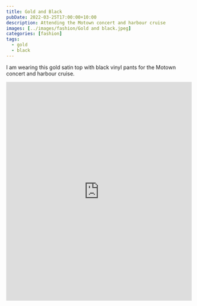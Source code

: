 ```yaml
---
title: Gold and Black
pubDate: 2022-03-25T17:00:00+10:00
description: Attending the Motown concert and harbour cruise
images: [../images/fashion/Gold and black.jpeg]
categories: [fashion]
tags:
  - gold
  - black
---
```


I am wearing this gold satin top with black vinyl pants for the Motown concert
and harbour cruise.

<iframe src="https://www.facebook.com/plugins/post.php?href=https%3A%2F%2Fwww.facebook.com%2Fchris1.tham%2Fposts%2Fpfbid025a4VRdsGtL2jNJvVgHELKRjwPrKqVjzoSL1EX2hL2yTM8yDgYNjKWfbPmLSiXirTl&show_text=true&width=500" width="500" height="589" style="border:none;overflow:hidden" scrolling="no" frameborder="0" allowfullscreen="true" allow="autoplay; clipboard-write; encrypted-media; picture-in-picture; web-share"></iframe>
